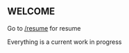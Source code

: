 ## WELCOME  
Go to [/resume](tanoosh.me/resume) for resume

Everything is a current work in progress

